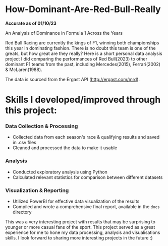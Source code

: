 # How-Dominant-Are-Red-Bull-Really
**Accurate as of 01/10/23**

An Analysis of Dominance in Formula 1 Across the Years

Red Bull Racing are currently the kings of F1, winning both championships this year in dominating fashion. There is no doubt this team is one of the greats, but how great are they really? Here is a short personal data analysis project I did comparing the performances of Red Bull(2023) to other dominant F1 teams from the past, including Mercedes(2015), Ferrari(2002) & McLaren(1988).

The data is sourced from the Ergast API (http://ergast.com/mrd).

# Skills I developed/improved through this project:
### Data Collection & Processing
- Collected data from each season's race & qualifying results and saved in .csv files
- Cleaned and processed the data to make it usable

### Analysis
- Conducted exploratory analysis using Python
- Calculated relevant statistics for comparison between different datasets

### Visualization & Reporting
- Utilized PowerBI for effective data visualization of the results
- Compiled and wrote a comprehensive final report, available in the `docs` directory


This was a very interesting project with results that may be surprising to younger or more casual fans of the sport. This project served as a great experience for me to hone my data processing, analysis and visualisations skills. I look forward to sharing more interesting projects in the future :)
